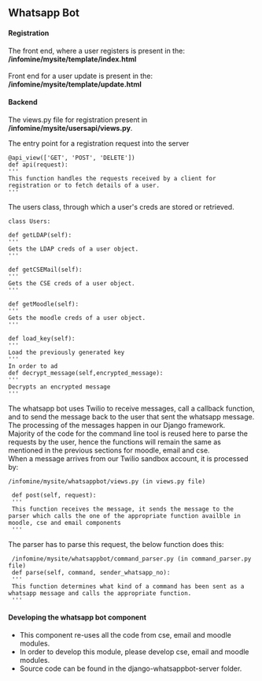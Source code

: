 ## Whatsapp Bot

#### Registration
The front end, where a user registers is present in the:   
<b>/infomine/mysite/template/index.html</b>      
</br>Front end for a user update is present in the:   
<b>/infomine/mysite/template/update.html</b>

#### Backend
The views.py file for registration present in    
<b>/infomine/mysite/usersapi/views.py</b>.

The entry point for a registration request into the server
```
@api_view(['GET', 'POST', 'DELETE'])
def api(request):
'''
This function handles the requests received by a client for registration or to fetch details of a user.
'''
```

The users class, through which a user's creds are stored or retrieved.   
```
class Users:

def getLDAP(self):
'''
Gets the LDAP creds of a user object.
'''

def getCSEMail(self):
'''
Gets the CSE creds of a user object.
'''

def getMoodle(self):
'''
Gets the moodle creds of a user object.
'''

def load_key(self):
'''
Load the previously generated key
'''
In order to ad
def decrypt_message(self,encrypted_message):
'''
Decrypts an encrypted message
'''
```



The whatsapp bot uses Twilio to receive messages, call a callback function, and to send the message back to the user that sent the whatsapp message. The processing of the messages happen in our Django framework.   
Majority of the code for the command line tool is reused here to parse the requests by the user, hence the functions will remain the same as mentioned in the previous sections for moodle, email and cse.   
When a message arrives from our Twilio sandbox account, it is processed by:   
```
/infomine/mysite/whatsappbot/views.py (in views.py file)

 def post(self, request):
 '''
 This function receives the message, it sends the message to the parser which calls the one of the appropriate function availble in moodle, cse and email components
 '''
 ```
 The parser has to parse this request, the below function does this:   
 ```
  /infomine/mysite/whatsappbot/command_parser.py (in command_parser.py file)
  def parse(self, command, sender_whatsapp_no):
  '''
  This function determines what kind of a command has been sent as a whatsapp message and calls the appropriate function.
  '''
```

#### Developing the whatsapp bot component
* This component re-uses all the code from cse, email and moodle modules. 
* In order to develop this module, please develop cse, email and moodle modules.
* Source code can be found in the django-whatsappbot-server folder.